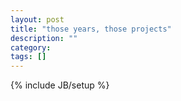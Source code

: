 ```yaml
---
layout: post
title: "those years, those projects"
description: ""
category: 
tags: []
---
```

{% include JB/setup %}
